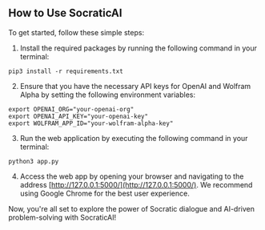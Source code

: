 ## How to Use SocraticAI

To get started, follow these simple steps:

1. Install the required packages by running the following command in your terminal:

```
pip3 install -r requirements.txt
```

2. Ensure that you have the necessary API keys for OpenAI and Wolfram Alpha by setting the following environment variables:

```
export OPENAI_ORG="your-openai-org"
export OPENAI_API_KEY="your-openai-key"
export WOLFRAM_APP_ID="your-wolfram-alpha-key"
```

3. Run the web application by executing the following command in your terminal:

```
python3 app.py
```

4. Access the web app by opening your browser and navigating to the address [http://127.0.0.1:5000/](http://127.0.0.1:5000/). We recommend using Google Chrome for the best user experience.

Now, you're all set to explore the power of Socratic dialogue and AI-driven problem-solving with SocraticAI!
